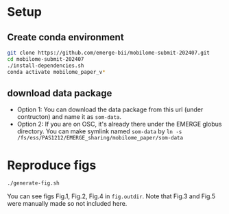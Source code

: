 # Setup

## Create conda environment

```bash
git clone https://github.com/emerge-bii/mobilome-submit-202407.git
cd mobilome-submit-202407
./install-dependencies.sh
conda activate mobilome_paper_v*
```

## download data package

- Option 1: You can download the data package from this url (under contructon) and
name it as `som-data`.
- Option 2: If you are on OSC, it's already there under the EMERGE globus directory. You can make symlink named `som-data` by `ln -s /fs/ess/PAS1212/EMERGE_sharing/mobilome_paper/som-data`

# Reproduce figs

```bash
./generate-fig.sh
```

You can see figs Fig.1, Fig.2, Fig.4 in `fig.outdir`. Note that Fig.3 and Fig.5 were manually made so not included here.
